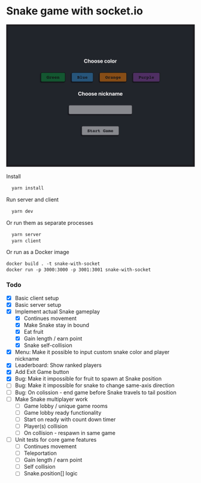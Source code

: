 # Snake game with socket.io

![Demo](/220406-screenshot.gif)

Install

```sh
  yarn install
```

Run server and client

```sh
  yarn dev
```

Or run them as separate processes

```sh
  yarn server
  yarn client
```

Or run as a Docker image

```
docker build . -t snake-with-socket
docker run -p 3000:3000 -p 3001:3001 snake-with-socket
```

### Todo

- [x] Basic client setup
- [x] Basic server setup
- [x] Implement actual Snake gameplay
  - [x] Continues movement
  - [x] Make Snake stay in bound
  - [x] Eat fruit
  - [x] Gain length / earn point
  - [x] Snake self-collision
- [x] Menu: Make it possible to input custom snake color and player nickname
- [x] Leaderboard: Show ranked players
- [x] Add Exit Game button
- [x] Bug: Make it impossible for fruit to spawn at Snake position
- [ ] Bug: Make it impossible for snake to change same-axis direction
- [ ] Bug: On colission - end game before Snake travels to tail position
- [ ] Make Snake multiplayer work
  - [ ] Game lobby / unique game rooms
  - [ ] Game lobby ready functionality
  - [ ] Start on ready with count down timer
  - [ ] Player(s) collision
  - [ ] On collision - respawn in same game
- [ ] Unit tests for core game features
  - [ ] Continues movement
  - [ ] Teleportation
  - [ ] Gain length / earn point
  - [ ] Self collision
  - [ ] Snake.position[] logic
